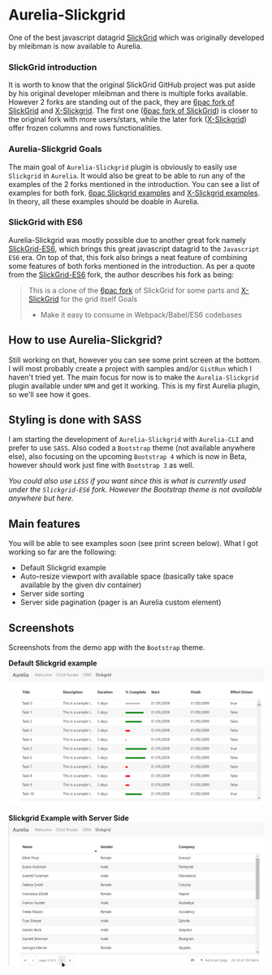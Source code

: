 # Aurelia-Slickgrid
One of the best javascript datagrid [SlickGrid](https://github.com/mleibman/SlickGrid) which was originally developed by mleibman is now available to Aurelia.

### SlickGrid introduction
It is worth to know that the original SlickGrid GitHub project was put aside by his original developer mleibman and there is multiple forks available. However 2 forks are standing out of the pack, they are [6pac fork of SlickGrid](https://github.com/6pac/SlickGrid) and [X-Slickgrid](https://github.com/ddomingues/X-SlickGrid). The first one ([6pac fork of SlickGrid](https://github.com/6pac/SlickGrid)) is closer to the original fork with more users/stars, while the later fork ([X-Slickgrid](https://github.com/ddomingues/X-SlickGrid)) offer frozen columns and rows functionalities.

### Aurelia-Slickgrid Goals
The main goal of `Aurelia-Slickgrid` plugin is obviously to easily use `Slickgrid` in `Aurelia`. It would also be great to be able to run any of the examples of the 2 forks mentioned in the introduction. You can see a list of examples for both fork. [6pac Slickgrid examples](https://github.com/6pac/SlickGrid/wiki/Examples) and [X-Slickgrid examples](http://ddomingues.com/X-SlickGrid/liveDemo/examples/index.html). In theory, all these examples should be doable in Aurelia.

### SlickGrid with ES6
Aurelia-Slickgrid was mostly possible due to another great fork namely [SlickGrid-ES6](https://github.com/DimitarChristoff/slickgrid-es6), which brings this great javascript datagrid to the `Javascript ES6` era. On top of that, this fork also brings a neat feature of combining some features of both forks mentioned in the introduction. As per a quote from the [SlickGrid-ES6](https://github.com/DimitarChristoff/slickgrid-es6) fork, the author describes his fork as being:
> This is a clone of the [6pac fork](https://github.com/6pac/SlickGrid/) of SlickGrid for some parts and [X-SlickGrid](https://github.com/ddomingues/X-SlickGrid) for the grid itself
> Goals
> - Make it easy to consume in Webpack/Babel/ES6 codebases

## How to use Aurelia-Slickgrid?
Still working on that, however you can see some print screen at the bottom. I will most probably create a project with samples and/or `GistRun` which I haven't tried yet. The main focus for now is to make the `Aurelia-Slickgrid` plugin available under `NPM` and get it working. This is my first Aurelia plugin, so we'll see how it goes.

## Styling is done with SASS
I am starting the development of `Aurelia-Slickgrid` with `Aurelia-CLI` and prefer to use `SASS`. Also coded a `Bootstrap` theme (not available anywhere else), also focusing on the upcoming `Bootstrap 4` which is now in Beta, however should work just fine with `Bootstrap 3` as well.

_You could also use `LESS` if you want since this is what is currently used under the `Slickgrid-ES6` fork. However the Bootstrap theme is not available anywhere but here._

## Main features
You will be able to see examples soon (see print screen below). What I got working so far are the following:
- Default Slickgrid example
- Auto-resize viewport with available space (basically take space available by the given div container)
- Server side sorting
- Server side pagination (pager is an Aurelia custom element)

## Screenshots

Screenshots from the demo app with the `Bootstrap` theme.

**Default Slickgrid example**
![Default Slickgrid Example](/screenshots/example1.png)

**Slickgrid Example with Server Side**
![Slickgrid Server Side](/screenshots/exampleServerSide.png)
